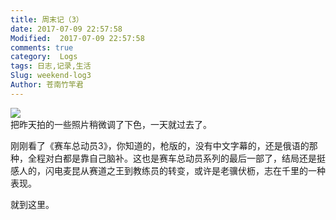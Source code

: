 ```yaml
---
title: 周末记（3）
date: 2017-07-09 22:57:58
Modified:  2017-07-09 22:57:58
comments: true
category:  Logs
tags: 日志,记录,生活
Slug: weekend-log3
Author: 苍南竹竿君
---
```

![](http://wx3.sinaimg.cn/mw690/ad108d28gy1fhdpoz6su3j20o50rs1i5.jpg)  
把昨天拍的一些照片稍微调了下色，一天就过去了。  

刚刚看了《赛车总动员3》，你知道的，枪版的，没有中文字幕的，还是俄语的那种，全程对白都是靠自己脑补。这也是赛车总动员系列的最后一部了，结局还是挺感人的，闪电麦昆从赛道之王到教练员的转变，或许是老骥伏枥，志在千里的一种表现。  

就到这里。